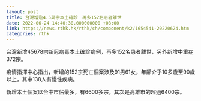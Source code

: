 ```yaml
---
layout: post
title: 台灣增逾4.5萬宗本土確診　再多152名患者離世
date: 2022-06-24 14:40:30.000000000 +08:00
link: https://news.rthk.hk/rthk/ch/component/k2/1654541-20220624.htm
categories: rthk
---
```


台灣新增45678宗新冠病毒本土確診病例，再多152名患者離世，另外新增中重症372宗。

疫情指揮中心指出，新增的152宗死亡個案涉及91男61女，年齡介乎10多歲至90歲以上，其中138人有慢性疾病。 

新增本土個案以台中市佔最多，有6600多宗，其次是高雄市的超過6400宗。

